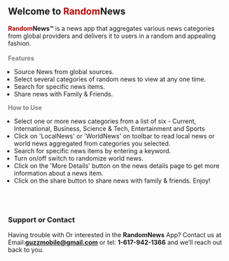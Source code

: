## Welcome to <span style="color:#C00000">Random</span>News

<div class="content">
      <div class="content-padded" style="margin-top:10px">
          <b><span style="color:#C00000">Random</span>News&trade;</b> is a news app that aggregates various news categories from global providers and delivers it to users in a random and appealing fashion.<br/><br/>
          <span style="color:gray;font-weight:bold;">Features</span>
          <ul style="list-style-type:disc;;margin-left:-10px"><li>Source News from global sources.<br/></li><li>Select several categories of random news to view at any one time.<br/></li><li>Search for specific news items.<br/></li><li>Share news with Family & Friends.<br/></li></ul><span style="color:gray;font-weight:bold;">How to Use</span><ul style="list-style-type:disc;margin-left:-10px"><li>Select one or more news categories from a list of six - Current, International, Business, Science & Tech, Entertainment and Sports </li><li> Click on 'LocalNews' or 'WorldNews' on toolbar to read local news or world news aggregated from categories you selected.</li><li>Search for specific news items by entering a keyword.</li><li>Turn on/off switch to randomize world news.</li><li>Click on the 'More Details' button on the news details page to get more information about a news item.</li><li>Click on the share button to share news with family & friends. Enjoy!</li></ul><br/><br/>

### Support or Contact
Having trouble with Or interested in the <b>RandomNews</b> App? Contact us at Email:<b>guzzmobile@gmail.com</b> or tel: <b>1-617-942-1366</b> and we’ll reach out back to you.
